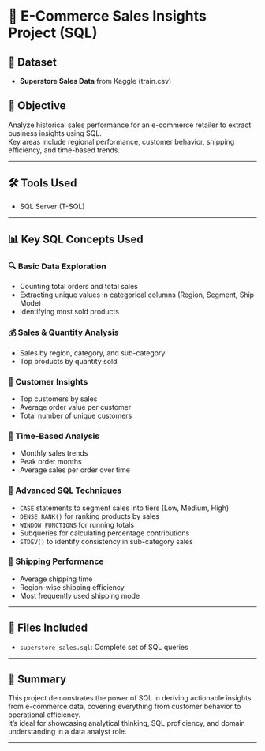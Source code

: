 # 🛒 E-Commerce Sales Insights Project (SQL)

## 📁 Dataset
- **Superstore Sales Data** from Kaggle (train.csv)

## 🎯 Objective
Analyze historical sales performance for an e-commerce retailer to extract business insights using SQL.  
Key areas include regional performance, customer behavior, shipping efficiency, and time-based trends.

---

## 🛠️ Tools Used
- SQL Server (T-SQL)

---

## 📊 Key SQL Concepts Used

### 🔍 Basic Data Exploration
- Counting total orders and total sales
- Extracting unique values in categorical columns (Region, Segment, Ship Mode)
- Identifying most sold products

### 💰 Sales & Quantity Analysis
- Sales by region, category, and sub-category
- Top products by quantity sold

### 👥 Customer Insights
- Top customers by sales
- Average order value per customer
- Total number of unique customers

### 📅 Time-Based Analysis
- Monthly sales trends
- Peak order months
- Average sales per order over time

### 🧠 Advanced SQL Techniques
- `CASE` statements to segment sales into tiers (Low, Medium, High)
- `DENSE_RANK()` for ranking products by sales
- `WINDOW FUNCTIONS` for running totals
- Subqueries for calculating percentage contributions
- `STDEV()` to identify consistency in sub-category sales

### 🚚 Shipping Performance
- Average shipping time
- Region-wise shipping efficiency
- Most frequently used shipping mode

---

## 📂 Files Included
- `superstore_sales.sql`: Complete set of SQL queries

---

## 📌 Summary
This project demonstrates the power of SQL in deriving actionable insights from e-commerce data, covering everything from customer behavior to operational efficiency.  
It’s ideal for showcasing analytical thinking, SQL proficiency, and domain understanding in a data analyst role.

---

